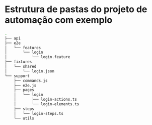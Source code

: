 # Estrutura de pastas do projeto de automação com exemplo

```bash
.
├── api
├── e2e
│   └── features
│       └── login
│           └── login.feature
├── fixtures
│   └── shared
│       └── login.json
└── support
    ├── commands.js
    ├── e2e.js
    ├── pages
    │   └── login
    │       ├── login-actions.ts
    │       └── login-elements.ts
    ├── steps
    │   └── login-steps.ts
    └── utils
```